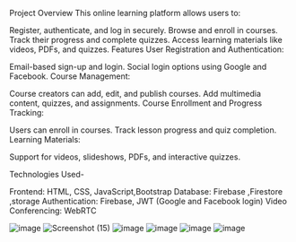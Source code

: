 

Project Overview
This online learning platform allows users to:

Register, authenticate, and log in securely.
Browse and enroll in courses.
Track their progress and complete quizzes.
Access learning materials like videos, PDFs, and quizzes.
Features
User Registration and Authentication:

Email-based sign-up and login.
Social login options using Google and Facebook.
Course Management:

Course creators can add, edit, and publish courses.
Add multimedia content, quizzes, and assignments.
Course Enrollment and Progress Tracking:

Users can enroll in courses.
Track lesson progress and quiz completion.
Learning Materials:

Support for videos, slideshows, PDFs, and interactive quizzes.

Technologies Used-

Frontend: HTML, CSS, JavaScript,Bootstrap
Database: Firebase ,Firestore ,storage
Authentication: Firebase, JWT (Google and Facebook login)
Video Conferencing: WebRTC

![image](https://github.com/user-attachments/assets/917a37ca-34a8-48e3-9d63-d41a4d8f72e2)
![Screenshot (15)](https://github.com/user-attachments/assets/5a45988c-de90-46be-b9df-0acc3db1477e)
![image](https://github.com/user-attachments/assets/f8518a01-827e-4483-8601-daf6f464487c)
![image](https://github.com/user-attachments/assets/fc7f6736-a666-4e01-9ed9-21b5a5e01d4e)
![image](https://github.com/user-attachments/assets/31aeda5d-70d5-4b2b-857f-d858f2d2c43a)
![image](https://github.com/user-attachments/assets/82e23213-e4a3-4235-9561-303c15567394)





